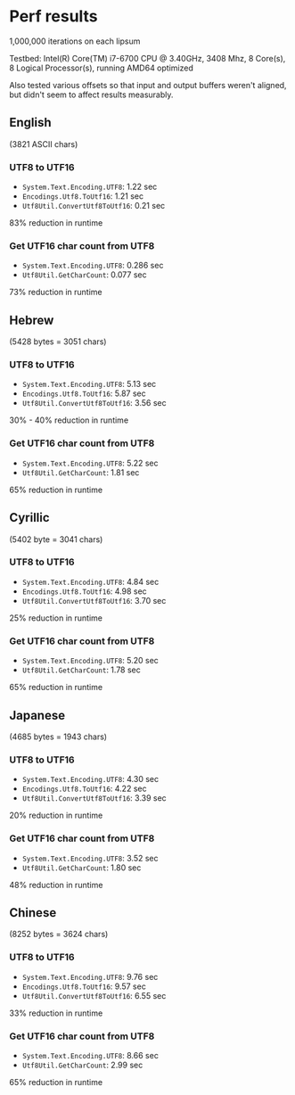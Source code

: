 # Perf results

1,000,000 iterations on each lipsum

Testbed: Intel(R) Core(TM) i7-6700 CPU @ 3.40GHz, 3408 Mhz, 8 Core(s), 8 Logical Processor(s), running AMD64 optimized

Also tested various offsets so that input and output buffers weren't aligned, but didn't seem to affect results measurably.

## English

(3821 ASCII chars)

### UTF8 to UTF16

* `System.Text.Encoding.UTF8`: 1.22 sec
* `Encodings.Utf8.ToUtf16`: 1.21 sec
* `Utf8Util.ConvertUtf8ToUtf16`: 0.21 sec

83% reduction in runtime

### Get UTF16 char count from UTF8

* `System.Text.Encoding.UTF8`: 0.286 sec
* `Utf8Util.GetCharCount`: 0.077 sec

73% reduction in runtime

## Hebrew

(5428 bytes = 3051 chars)

### UTF8 to UTF16

* `System.Text.Encoding.UTF8`: 5.13 sec
* `Encodings.Utf8.ToUtf16`: 5.87 sec
* `Utf8Util.ConvertUtf8ToUtf16`: 3.56 sec

30% - 40% reduction in runtime

### Get UTF16 char count from UTF8

* `System.Text.Encoding.UTF8`: 5.22 sec
* `Utf8Util.GetCharCount`: 1.81 sec

65% reduction in runtime

## Cyrillic

(5402 byte = 3041 chars)

### UTF8 to UTF16

* `System.Text.Encoding.UTF8`: 4.84 sec
* `Encodings.Utf8.ToUtf16`: 4.98 sec
* `Utf8Util.ConvertUtf8ToUtf16`: 3.70 sec

25% reduction in runtime

### Get UTF16 char count from UTF8

* `System.Text.Encoding.UTF8`: 5.20 sec
* `Utf8Util.GetCharCount`: 1.78 sec

65% reduction in runtime

## Japanese

(4685 bytes = 1943 chars)

### UTF8 to UTF16

* `System.Text.Encoding.UTF8`: 4.30 sec
* `Encodings.Utf8.ToUtf16`: 4.22 sec
* `Utf8Util.ConvertUtf8ToUtf16`: 3.39 sec

20% reduction in runtime

### Get UTF16 char count from UTF8

* `System.Text.Encoding.UTF8`: 3.52 sec
* `Utf8Util.GetCharCount`: 1.80 sec

48% reduction in runtime

## Chinese

(8252 bytes = 3624 chars)

### UTF8 to UTF16

* `System.Text.Encoding.UTF8`: 9.76 sec
* `Encodings.Utf8.ToUtf16`: 9.57 sec
* `Utf8Util.ConvertUtf8ToUtf16`: 6.55 sec

33% reduction in runtime

### Get UTF16 char count from UTF8

* `System.Text.Encoding.UTF8`: 8.66 sec
* `Utf8Util.GetCharCount`: 2.99 sec

65% reduction in runtime
